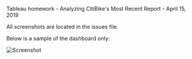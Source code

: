 Tableau homework - Analyzing CitiBike's Most Recent Report - April 15, 2019

All screenshots are located in the issues file.

Below is a sample of the dashboard only:

![Screenshot](https://user-images.githubusercontent.com/43394481/56449425-d78f3e80-62e6-11e9-87e4-80938eb405bb.PNG)
